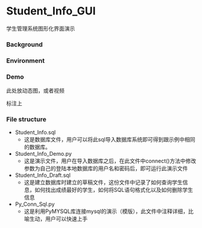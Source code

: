 # Student_Info_GUI
 学生管理系统图形化界面演示



### Background







### Environment





### Demo 

 此处放动态图，或者视频

 标注上







### File structure

 - Student_Info.sql
    - 这是数据库文件，用户可以将此sql导入数据库系统即可得到跟示例中相同的数据库。
 - Student_Info_Demo.py
    - 这是演示文件，用户在导入数据库之后，在此文件中connect()方法中修改参数为自己的登陆本地数据库的用户名和密码后，即可运行此演示文件
 - Student_Info_Draft.sql
   	- 这是建立数据库时建立的草稿文件，这份文件中记录了如何查询学生信息，如何找出成绩最好的学生，如何将SQL语句格式化以及如何删除学生信息
 - Py_Conn_Sql.py
   	- 这是利用PyMYSQL库连接mysql的演示（模版），此文件中注释详细，比喻生动，用户可以快速上手













### 